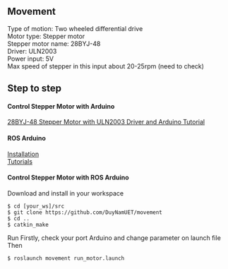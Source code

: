 ## Movement
Type of motion: Two wheeled differential drive <br>
Motor type: Stepper motor <br>
Stepper motor name: 28BYJ-48 <br>
Driver: ULN2003 <br>
Power input: 5V <br>
Max speed of stepper in this input about 20-25rpm (need to check) <br>

## Step to step
#### Control Stepper Motor with Arduino <br> 
[28BYJ-48 Stepper Motor with ULN2003 Driver and Arduino Tutorial](https://www.makerguides.com/28byj-48-stepper-motor-arduino-tutorial/)
#### ROS Arduino <br>
[Installation](http://wiki.ros.org/rosserial_arduino/Tutorials/Arduino%20IDE%20Setup) <br>
[Tutorials](http://wiki.ros.org/rosserial_arduino/Tutorials) <br>
#### Control Stepper Motor with ROS Arduino <br>
Download and install in your workspace<br>
```
$ cd [your_ws]/src
$ git clone https://github.com/DuyNamUET/movement
$ cd ..
$ catkin_make
```
Run
Firstly, check your port Arduino and change parameter on launch file <br>
Then
```
$ roslaunch movement run_motor.launch
```